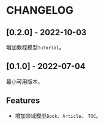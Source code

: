 # CHANGELOG

## [0.2.0] - 2022-10-03

增加教程模型`Tutorial`。

## [0.1.0] - 2022-07-04

最小可用版本。

## Features

- 增加领域模型`Book`、`Article`、 `TOC`。